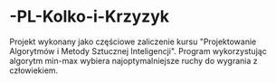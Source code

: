 # -PL-Kolko-i-Krzyzyk
Projekt wykonany jako częściowe zaliczenie kursu "Projektowanie Algorytmów i Metody Sztucznej Inteligencji". Program wykorzystując algorytm min-max wybiera najoptymalniejsze ruchy do wygrania z człowiekiem.
